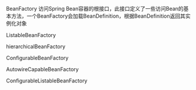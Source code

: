 BeanFactory 
访问Spring Bean容器的根接口，此接口定义了一些访问Bean的基本方法，一个BeanFactory会加载BeanDefinition，根据BeanDefinition返回其实例化对象


ListableBeanFactory

hierarchicalBeanFactory

ConfigurableBeanFactory

AutowireCapableBeanFactory

ConfigurableListableBeanFactory


